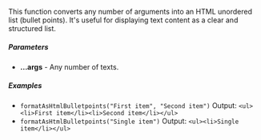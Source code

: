 This function converts any number of arguments into an HTML unordered list (bullet points). It's useful for displaying text content as a clear and structured list.

##### Parameters
* **...args** - Any number of texts.

##### Examples
* `formatAsHtmlBulletpoints("First item", "Second item")` Output: `<ul><li>First item</li><li>Second item</li></ul>`
* `formatAsHtmlBulletpoints("Single item")` Output: `<ul><li>Single item</li></ul>`

